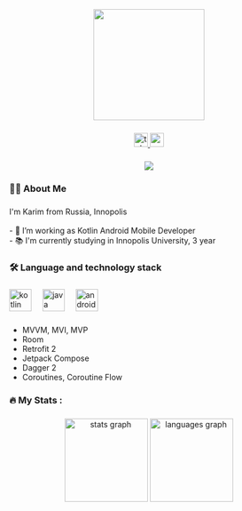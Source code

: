 <div align="center">
  <img height="200" src="https://media.tenor.com/w1X8EWtlYnMAAAAC/gojo-satoru-jujutsu-kaisen.gif"/>
</div>

###

<div align="center">
  <a href="https://t.me/karim_nasybullin" target="_blank">
    <img src="https://img.shields.io/static/v1?message=Telegram&logo=telegram&label=&color=2CA5E0&logoColor=white&labelColor=&style=for-the-badge" height="25" alt="telegram logo"  />
  </a>
  <a href="https://www.youtube.com/channel/UCZU7Py9tMDOZHuj9FbiC8rw" target="_blank">
    <img src="https://img.shields.io/static/v1?message=Youtube&logo=youtube&label=&color=FF0000&logoColor=white&labelColor=&style=for-the-badge" height="25" alt="youtube logo"  />
  </a>
</div>

###

<div align="center">
  <img src="https://visitor-badge.laobi.icu/badge?page_id=kartofanych.kartofanych&"  />
</div>

###

<h3 align="left">👩‍💻  About Me</h3>

###

<p align="left">I'm Karim from Russia, Innopolis<br><br>- 🔭 I’m working as Kotlin Android Mobile Developer<br>- 📚 I'm currently studying in Innopolis University, 3 year</p>

###

<h3 align="left">🛠 Language and technology stack</h3>

###

<div align="left">
  <img src="https://cdn.jsdelivr.net/gh/devicons/devicon/icons/kotlin/kotlin-original.svg" height="40" alt="kotlin logo"  />
  <img width="12" />
  <img src="https://skillicons.dev/icons?i=java" height="40" alt="java logo"  />
  <img width="12" />
  <img src="https://cdn.jsdelivr.net/gh/devicons/devicon/icons/androidstudio/androidstudio-original.svg" height="40" alt="androidstudio logo"  />
</div>

###

- MVVM, MVI, MVP
- Room
- Retrofit 2
- Jetpack Compose
- Dagger 2
- Coroutines, Coroutine Flow

###

<h3 align="left">🔥   My Stats :</h3>

###

<div align="center">
  <img src="https://github-readme-stats.vercel.app/api?username=kartofanych&hide_title=false&hide_rank=false&show_icons=true&include_all_commits=true&count_private=true&disable_animations=false&theme=dracula&locale=en&hide_border=false&order=1" height="150" alt="stats graph"  />
  <img src="https://github-readme-stats.vercel.app/api/top-langs?username=kartofanych&locale=en&hide_title=false&layout=compact&card_width=320&langs_count=5&theme=dracula&hide_border=false&order=2" height="150" alt="languages graph"  />
</div>
